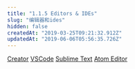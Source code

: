 ```yaml
---
title: "1.1.5 Editors & IDEs"
slug: "编辑器和ides"
hidden: false
createdAt: "2019-03-25T09:21:32.912Z"
updatedAt: "2019-06-06T05:56:35.726Z"
---
```

[Creator](http://google.com)
[VSCode](https://code.visualstudio.com/)
[Sublime Text](https://www.sublimetext.com/)
[Atom Editor](https://atom.io/)